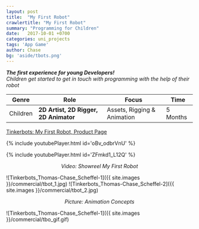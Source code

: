 ```yaml
---
layout: post
title:  "My First Robot"
crawlertitle: "My First Robot"
summary: "Programming for Children"
date:   2017-10-01 +0700
categories: uni_projects
tags: 'App Game'
author: Chase
bg: 'aside/tbots.png'
---
```

*__The first experience for young Developers!__ <br>
Children get started to get in touch with programming with the help of their robot*

Genre | Role | Focus | Time |
------------ | -------------| -------- |----|
Children | **2D Artist, 2D Rigger, 2D Animator** | Assets, Rigging & Animation | 5 Months |

[Tinkerbots: My First Robot, Product Page](https://www.tinkerbots.de/roboter-bausatz/my-first-robot/my-first-robot/)

{% include youtubePlayer.html id='oBv_odbrVnU' %}


{% include youtubePlayer.html id='ZFmkd1_L12Q' %}
<p align="center"><i> Video: Showreel My First Robot </i></p> 

![Tinkerbots_Thomas-Chase_Scheffel-1]({{ site.images }}/commercial/tbot_1.jpg)
![Tinkerbots_Thomas-Chase_Scheffel-2]({{ site.images }}/commercial/tbot_2.jpg)
<p align="center"><i>Picture: Animation Concepts </i></p>

![Tinkerbots_Thomas-Chase_Scheffel-1]({{ site.images }}/commercial/tbo_gif.gif)



